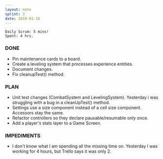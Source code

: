 ```yaml
---
layout: note
sprint: 3
date: 2018-01-16
---
```

```
Daily Scrum: 5 mins!
Spent: 4 hrs.
```

### DONE

* Pin maintenance cards to a board.
* Create a leveling system that processes experience entities.
* Document changes.
* Fix cleanupTest() method.

### PLAN

* Unit test changes (CombatSystem and LevelingSystem). Yesterday i was struggling with a bug in a cleanUpTest() method.
* Settings use a size component instead of a cell size component. Accessors stay the same.
* Refactor controllers so they declare pausable/resumable only once.
* Add a player's stats layer to a Game Screen.


### IMPEDIMENTS

* I don't know what I am spending all the missing time on. Yesterday I was working for 4 hours, but Trello says it was only 2.
